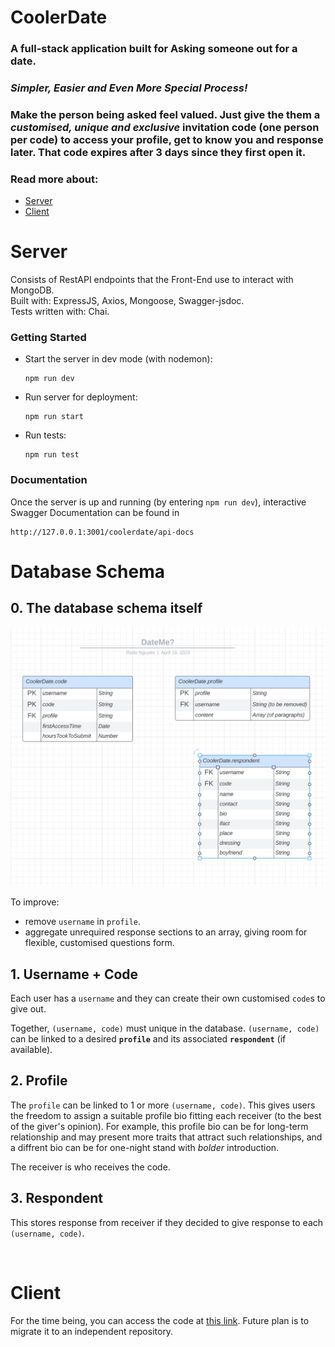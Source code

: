 # CoolerDate

### A full-stack application built for Asking someone out for a date. 
### *Simpler, Easier and Even More Special Process!*
### Make the person being asked feel valued. Just give the them a *customised, unique and exclusive* invitation code (one person per code) to access your profile, get to know you and response later. That code expires after 3 days since they first open it. 


### Read more about:
- [Server](#server)
- [Client](#client)

# Server

Consists of RestAPI endpoints that the Front-End use to interact with MongoDB.  
Built with: ExpressJS, Axios, Mongoose, Swagger-jsdoc.  
Tests written with: Chai.

### Getting Started

- Start the server in dev mode (with nodemon):   
   ```
   npm run dev
   ```
- Run server for deployment: 
   ```
   npm run start
   ```
- Run tests: 
   ```
   npm run test
   ```

### Documentation
Once the server is up and running (by entering `npm run dev`), interactive Swagger Documentation can be found in 
   ```
   http://127.0.0.1:3001/coolerdate/api-docs
   ```

# Database Schema

## 0. The database schema itself

![Database schema](public/DBschema.png)

To improve: 
- remove `username` in `profile`. 
- aggregate unrequired response sections to an array, giving room for flexible, customised questions form.

## 1. Username + Code 
Each user has a `username` and they can create their own customised `code`s to give out.

Together, `(username, code)` must unique in the database. `(username, code)` can be linked to a desired **`profile`** and its associated **`respondent`** (if available). 

## 2. Profile
The `profile` can be linked to 1 or more `(username, code)`. This gives users the freedom to assign a suitable profile bio fitting each receiver (to the best of the giver's opinion). For example, this profile bio can be for long-term relationship and may present more traits that attract such relationships, and a diffrent bio can be for one-night stand with *bolder* introduction. 

The receiver is who receives the code.


## 3. Respondent
This stores response from receiver if they decided to give response to each `(username, code)`.



<br>

# Client

For the time being, you can access the code at [this link](https://github.com/rodonguyen/my_website/blob/master/src/pages/DateMe.js). Future plan is to migrate it to an independent repository. 
